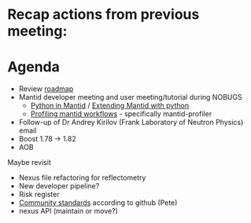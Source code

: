 # Recap actions from previous meeting:

# Agenda

- Review [roadmap](https://github.com/mantidproject/roadmap/projects/1)
- Mantid developer meeting and user meeting/tutorial during NOBUGS
  - [Python in Mantid](https://docs.mantidproject.org/nightly/tutorials/python_in_mantid/index.html#pim-intro) / [Extending Mantid with python](https://docs.mantidproject.org/nightly/tutorials/extending_mantid_with_python/index.html)
  - [Profiling mantid workflows](https://developer.mantidproject.org/ProfilingOverview.html) - specifically mantid-profiler
- Follow-up of Dr Andrey Kirilov (Frank Laboratory of Neutron Physics) email
- Boost 1.78 -> 1.82
- AOB

Maybe revisit
- Nexus file refactoring for reflectometry
- New developer pipeline?
- Risk register
- [Community standards](https://github.com/mantidproject/mantid/community) according to github (Pete)
- nexus API (maintain or move?)
